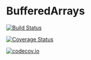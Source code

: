 # BufferedArrays

[![Build Status](https://travis-ci.org/andyferris/BufferedArrays.jl.svg?branch=master)](https://travis-ci.org/andyferris/BufferedArrays.jl)

[![Coverage Status](https://coveralls.io/repos/andyferris/BufferedArrays.jl/badge.svg?branch=master&service=github)](https://coveralls.io/github/andyferris/BufferedArrays.jl?branch=master)

[![codecov.io](http://codecov.io/github/andyferris/BufferedArrays.jl/coverage.svg?branch=master)](http://codecov.io/github/andyferris/BufferedArrays.jl?branch=master)
